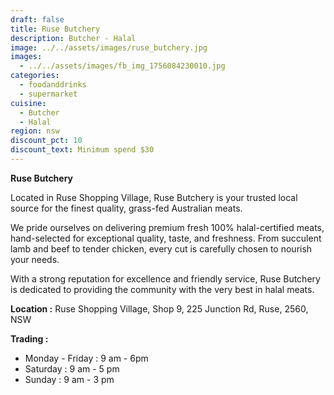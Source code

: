 ```yaml
---
draft: false
title: Ruse Butchery
description: Butcher - Halal
image: ../../assets/images/ruse_butchery.jpg
images:
  - ../../assets/images/fb_img_1756084230010.jpg
categories:
  - foodanddrinks
  - supermarket
cuisine:
  - Butcher
  - Halal
region: nsw
discount_pct: 10
discount_text: Minimum spend $30
---
```

**Ruse Butchery**

Located in Ruse Shopping Village, Ruse Butchery is your trusted local source for the finest quality, grass-fed Australian meats.

We pride ourselves on delivering premium fresh 100% halal-certified meats, hand-selected for exceptional quality, taste, and freshness. From succulent lamb and beef to tender chicken, every cut is carefully chosen to nourish your needs.

With a strong reputation for excellence and friendly service, Ruse Butchery is dedicated to providing the community with the very best in halal meats.

**Location :** Ruse Shopping Village, Shop 9, 225 Junction Rd, Ruse, 2560, NSW

**Trading :** 

* Monday - Friday : 9 am - 6pm
* Saturday : 9 am - 5 pm
* Sunday : 9 am - 3 pm
